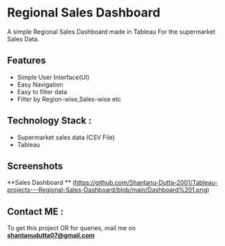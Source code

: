 
# Regional Sales Dashboard

A simple Regional Sales Dashboard made in Tableau For the supermarket Sales Data.



## Features

- Simple User Interface(UI)
- Easy Navigation
- Easy to filter data
- Filter by Region-wise,Sales-wise etc
 





## Technology Stack :

- Supermarket sales data (CSV File)
- Tableau 
## Screenshots

**Sales Dashboard **
(https://github.com/Shantanu-Dutta-2001/Tableau-projects---Regional-Sales-Dashboard/blob/main/Dashboard%201.png)









## Contact ME : 

To get this project OR for queries, mail me on **shantanudutta07@gmail.com**


